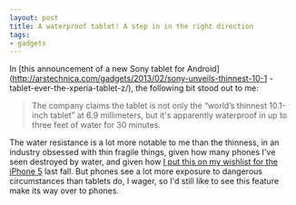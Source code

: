 ```yaml
---
layout: post
title: A waterproof tablet! A step in in the right direction
tags:
- gadgets
---
```

In [this announcement of a new Sony tablet for
Android](http://arstechnica.com/gadgets/2013/02/sony-unveils-thinnest-10-1
-tablet-ever-the-xperia-tablet-z/), the following bit stood out to me:

> The company claims the tablet is not only the “world’s thinnest 10.1-inch
tablet” at 6.9 millimeters, but it's apparently waterproof in up to three feet
of water for 30 minutes.

The water resistance is a lot more notable to me than the thinness, in an
industry obsessed with thin fragile things, given how many phones I've seen
destroyed by water, and given how [I put this on my wishlist for the iPhone
5](http://blog.metamatt.com/blog/2012/08/20/iphone-hardware-wishlist/) last
fall. But phones see a lot more exposure to dangerous circumstances than
tablets do, I wager, so I'd still like to see this feature make its way over
to phones.

